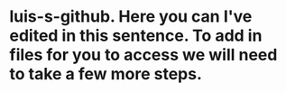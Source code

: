 # luis-s-github. Here you can I've edited in this sentence. To add in files for you to access we will need to take a few more steps.
